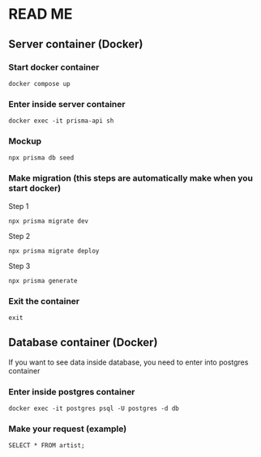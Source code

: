 # READ ME

## Server container (Docker)


### Start docker container

```
docker compose up
```

### Enter inside server container

```
docker exec -it prisma-api sh
```

### Mockup 

```
npx prisma db seed
```

### Make migration (this steps are automatically make when you start docker)

Step 1
```
npx prisma migrate dev
```

Step 2
```
npx prisma migrate deploy
```

Step 3
```
npx prisma generate
```

### Exit the container

```
exit
```

## Database container (Docker)

If you want to see data inside database, you need to enter into postgres container

### Enter inside postgres container

```
docker exec -it postgres psql -U postgres -d db
```

### Make your request (example)

```
SELECT * FROM artist;
```
